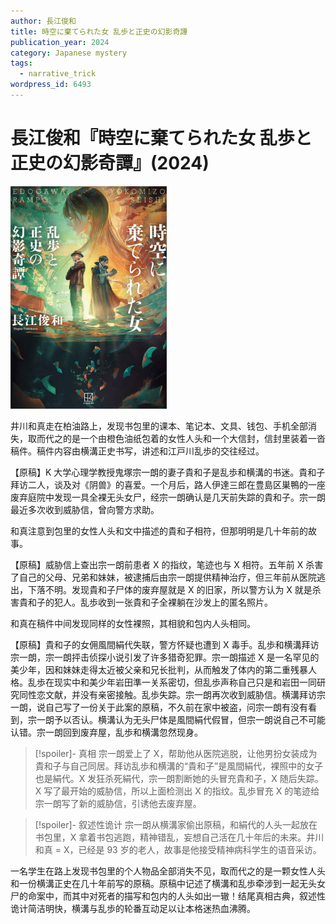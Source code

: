 ```yaml
---
author: 長江俊和
title: 時空に棄てられた女 乱歩と正史の幻影奇譚
publication_year: 2024
category: Japanese mystery
tags:
  - narrative_trick
wordpress_id: 6493
---
```


# 長江俊和『時空に棄てられた女 乱歩と正史の幻影奇譚』(2024)

<img src=images/2024_cover.jpg width=250/>
  
井川和真走在柏油路上，发现书包里的课本、笔记本、文具、钱包、手机全部消失，取而代之的是一个由橙色油纸包着的女性人头和一个大信封，信封里装着一沓稿件。稿件内容由横溝正史书写，讲述和江戸川乱歩的交往经过。

【原稿】K 大学心理学教授鬼塚宗一朗的妻子貴和子是乱歩和横溝的书迷。貴和子拜访二人，谈及对《阴兽》的喜爱。一个月后，路人伊達三郎在豊島区巣鴨的一座废弃庭院中发现一具全裸无头女尸，经宗一朗确认是几天前失踪的貴和子。宗一朗最近多次收到威胁信，曾向警方求助。

和真注意到包里的女性人头和文中描述的貴和子相符，但那明明是几十年前的故事。

【原稿】威胁信上查出宗一朗前患者 X 的指纹，笔迹也与 X 相符。五年前 X 杀害了自己的父母、兄弟和妹妹，被逮捕后由宗一朗提供精神治疗，但三年前从医院逃出，下落不明。发现貴和子尸体的废弃屋就是 X 的旧家，所以警方认为 X 就是杀害貴和子的犯人。乱歩收到一张貴和子全裸躺在沙发上的匿名照片。

和真在稿件中间发现同样的女性裸照，其相貌和包内人头相同。

【原稿】貴和子的女佣風間絹代失联，警方怀疑也遭到 X 毒手。乱歩和横溝拜访宗一朗，宗一朗抨击侦探小说引发了许多猎奇犯罪。宗一朗描述 X 是一名罕见的美少年，因和妹妹走得太近被父亲和兄长批判，从而触发了体内的第二重残暴人格。乱歩在现实中和美少年岩田準一关系密切，但乱歩声称自己只是和岩田一同研究同性恋文献，并没有亲密接触。乱歩失踪。宗一朗再次收到威胁信。横溝拜访宗一朗，说自己写了一份关于此案的原稿，不久前在家中被盗，问宗一朗有没有看到，宗一朗予以否认。横溝认为无头尸体是風間絹代假冒，但宗一朗说自己不可能认错。宗一朗回到废弃屋，乱歩和横溝忽然现身。

> [!spoiler]- 真相
> 宗一朗爱上了 X，帮助他从医院逃脱，让他男扮女装成为貴和子与自己同居。拜访乱歩和横溝的“貴和子”是風間絹代，裸照中的女子也是絹代。X 发狂杀死絹代，宗一朗割断她的头冒充貴和子，X 随后失踪。X 写了最开始的威胁信，所以上面检测出 X 的指纹。乱歩冒充 X 的笔迹给宗一朗写了新的威胁信，引诱他去废弃屋。

> [!spoiler]- 叙述性诡计
> 宗一朗从横溝家偷出原稿，和絹代的人头一起放在书包里，X 拿着书包逃跑，精神错乱，妄想自己活在几十年后的未来。井川和真 = X，已经是 93 岁的老人，故事是他接受精神病科学生的语音采访。

一名学生在路上发现书包里的个人物品全部消失不见，取而代之的是一颗女性人头和一份横溝正史在几十年前写的原稿。原稿中记述了横溝和乱歩牵涉到一起无头女尸的命案中，而其中对死者的描写和包内的人头如出一辙！结尾真相古典，叙述性诡计简洁明快，横溝与乱歩的轮番互动足以让本格迷热血沸腾。